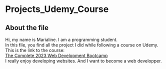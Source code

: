 # Projects_Udemy_Course

<h2>About the file</h2>

Hi, my name is Marialine. I am a programming student. <br>
In this file, you find all the project I did while following a course on Udemy. <br>
This is the link to the course: <br>
<a href="https://www.udemy.com/course/the-complete-web-development-bootcamp/">
The Complete 2023 Web Development Bootcamp
</a> <br>
I really enjoy developing websites. And I want to become a web developper. <br>
